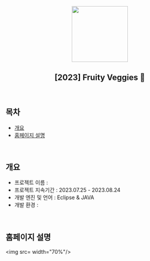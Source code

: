 <div align="center">
<img src= width="300" height="150"/>
<h2>[2023] Fruity Veggies 🍊</h2>

</div>

<br>

## 목차
  - [개요](#개요) 
  - [홈페이지 설명](#홈페이지-설명)

<br>

## 개요
- 프로젝트 이름 : 
- 프로젝트 지속기간 : 2023.07.25 - 2023.08.24
- 개발 엔진 및 언어 : Eclipse & JAVA 
- 개발 환경 : 

<br>

## 홈페이지 설명
<img src= width="70%"/>

